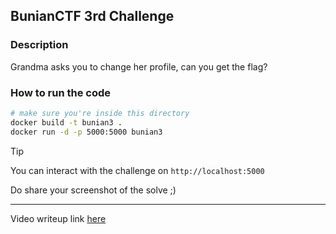 ## BunianCTF 3rd Challenge

### Description

Grandma asks you to change her profile, can you get the flag?

### How to run the code

```bash
# make sure you're inside this directory
docker build -t bunian3 .
docker run -d -p 5000:5000 bunian3
```

> [!TIP]
> You can interact with the challenge on `http://localhost:5000`

Do share your screenshot of the solve ;)

---

Video writeup link [here](https://youtu.be/C5B_gA0bqXY)

